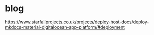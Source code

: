 # blog

https://www.starfallprojects.co.uk/projects/deploy-host-docs/deploy-mkdocs-material-digitalocean-app-platform/#deployment
